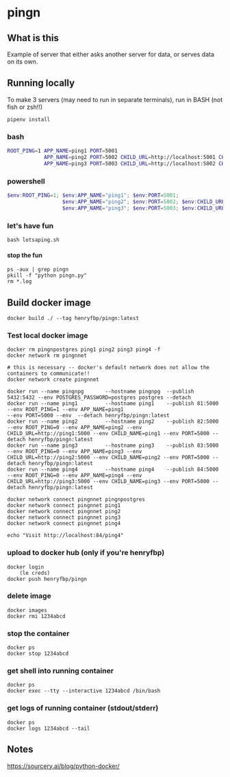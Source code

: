 # pingn

## What is this

Example of server that either asks another server for data, or serves data on its own.

## Running locally

To make 3 servers (may need to run in separate terminals), run in BASH (not fish or zsh!!)

    pipenv install

### bash

```sh
ROOT_PING=1 APP_NAME=ping1 PORT=5001                                                  pipenv run python pingn.py
            APP_NAME=ping2 PORT=5002 CHILD_URL=http://localhost:5001 CHILD_NAME=ping1 pipenv run python pingn.py
            APP_NAME=ping3 PORT=5003 CHILD_URL=http://localhost:5002 CHILD_NAME=ping2 pipenv run python pingn.py
```

### powershell

```ps1
$env:ROOT_PING=1; $env:APP_NAME="ping1"; $env:PORT=5001;                                                                  pipenv run python pingn.py
                  $env:APP_NAME="ping2"; $env:PORT=5002; $env:CHILD_URL="http://localhost:5001"; $env:CHILD_NAME="ping1"; pipenv run python pingn.py
                  $env:APP_NAME="ping3"; $env:PORT=5003; $env:CHILD_URL="http://localhost:5002"; $env:CHILD_NAME="ping2"; pipenv run python pingn.py
```

### let's have fun

    bash lotsaping.sh

#### stop the fun

    ps -aux | grep pingn
    pkill -f "python pingn.py"
    rm *.log

## Build docker image

    docker build ./ --tag henryfbp/pingn:latest

### Test local docker image

    docker rm pingnpostgres ping1 ping2 ping3 ping4 -f
    docker network rm pingnnet

    # this is necessary -- docker's default network does not allow the containers to communicate!!
    docker network create pingnnet

    docker run --name pingnpg       --hostname pingnpg  --publish 5432:5432 --env POSTGRES_PASSWORD=postgres postgres --detach
    docker run --name ping1         --hostname ping1    --publish 81:5000   --env ROOT_PING=1 --env APP_NAME=ping1                                                          --env PORT=5000 --env  --detach henryfbp/pingn:latest
    docker run --name ping2         --hostname ping2    --publish 82:5000   --env ROOT_PING=0 --env APP_NAME=ping2 --env CHILD_URL=http://ping1:5000 --env CHILD_NAME=ping1 --env PORT=5000 --detach henryfbp/pingn:latest
    docker run --name ping3         --hostname ping3    --publish 83:5000   --env ROOT_PING=0 --env APP_NAME=ping3 --env CHILD_URL=http://ping2:5000 --env CHILD_NAME=ping2 --env PORT=5000 --detach henryfbp/pingn:latest
    docker run --name ping4         --hostname ping4    --publish 84:5000   --env ROOT_PING=0 --env APP_NAME=ping4 --env CHILD_URL=http://ping3:5000 --env CHILD_NAME=ping3 --env PORT=5000 --detach henryfbp/pingn:latest

    docker network connect pingnnet pingnpostgres
    docker network connect pingnnet ping1
    docker network connect pingnnet ping2
    docker network connect pingnnet ping3
    docker network connect pingnnet ping4

    echo "Visit http://localhost:84/ping4"

### upload to docker hub (only if you're henryfbp)

    docker login
        (le creds)
    docker push henryfbp/pingn

### delete image

    docker images
    docker rmi 1234abcd

### stop the container

    docker ps
    docker stop 1234abcd

### get shell into running container

    docker ps
    docker exec --tty --interactive 1234abcd /bin/bash

### get logs of running container (stdout/stderr)

    docker ps
    docker logs 1234abcd --tail

## Notes

https://sourcery.ai/blog/python-docker/
